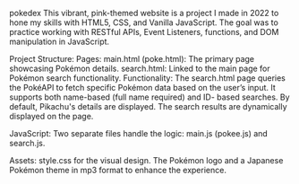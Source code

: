  p o k e d e x 
 
This vibrant, pink-themed website is a project I made in 2022 to hone my skills with HTML5, CSS, and Vanilla JavaScript. The goal was to practice working with RESTful APIs, Event Listeners, functions, and DOM manipulation in JavaScript.

  Project Structure:
  Pages:
    main.html (poke.html): The primary page showcasing Pokémon details.
    search.html: Linked to the main page for Pokémon search functionality.
    Functionality:
  The search.html page queries the PokéAPI to fetch specific Pokémon data based on the user’s input. It supports both name-based (full name required) and ID- 
  based searches. By default, Pikachu's details are displayed. The search results are dynamically displayed on the page.
  
  JavaScript:
  Two separate files handle the logic: main.js (pokee.js) and search.js.
  
  Assets:
  style.css for the visual design.
  The Pokémon logo and a Japanese Pokémon theme in mp3 format to enhance the experience.
